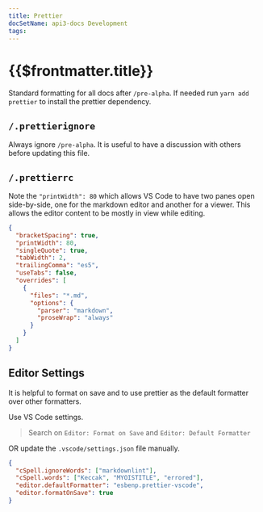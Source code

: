 ```yaml
---
title: Prettier
docSetName: api3-docs Development
tags:
---
```


# {{$frontmatter.title}}

<TocHeader />
<TOC class="table-of-contents" :include-level="[2,3]" />

Standard formatting for all docs after `/pre-alpha`. If needed run
`yarn add prettier` to install the prettier dependency.

## `/.prettierignore`

Always ignore `/pre-alpha`. It is useful to have a discussion with others before
updating this file.

## `/.prettierrc`

Note the `"printWidth": 80` which allows VS Code to have two panes open
side-by-side, one for the markdown editor and another for a viewer. This allows
the editor content to be mostly in view while editing.

```json
{
  "bracketSpacing": true,
  "printWidth": 80,
  "singleQuote": true,
  "tabWidth": 2,
  "trailingComma": "es5",
  "useTabs": false,
  "overrides": [
    {
      "files": "*.md",
      "options": {
        "parser": "markdown",
        "proseWrap": "always"
      }
    }
  ]
}
```

## Editor Settings

It is helpful to format on save and to use prettier as the default formatter
over other formatters.

Use VS Code settings.

> Search on `Editor: Format on Save` and `Editor: Default Formatter`

OR update the `.vscode/settings.json` file manually.

```json
{
  "cSpell.ignoreWords": ["markdownlint"],
  "cSpell.words": ["Keccak", "MYOISTITLE", "errored"],
  "editor.defaultFormatter": "esbenp.prettier-vscode",
  "editor.formatOnSave": true
}
```
